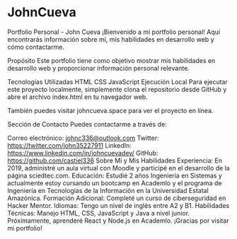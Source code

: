 # JohnCueva
Portfolio Personal - John Cueva
¡Bienvenido a mi portfolio personal! Aquí encontrarás información sobre mí, mis habilidades en desarrollo web y cómo contactarme.

Propósito
Este portfolio tiene como objetivo mostrar mis habilidades en desarrollo web y proporcionar información personal relevante.

Tecnologías Utilizadas
HTML
CSS
JavaScript
Ejecución Local
Para ejecutar este proyecto localmente, simplemente clona el repositorio desde GitHub y abre el archivo index.html en tu navegador web.

También puedes visitar johncueva.space para ver el proyecto en línea.

Sección de Contacto
Puedes contactarme a través de:

Correo electrónico: johnc336@outlook.com
Twitter: https://twitter.com/john35227911
LinkedIn: https://www.linkedin.com/in/johncuevadev/
GitHub: https://github.com/castiel336
Sobre Mí y Mis Habilidades
Experiencia: En 2019, administré un aula virtual con Moodle y participé en el desarrollo de la página sciedtec.com.
Educación: Estudié 2 años Ingeniería en Sistemas y actualmente estoy cursando un bootcamp en Academlo y el programa de Ingeniería en Tecnologías de la Información en la Universidad Estatal Amazónica.
Formación Adicional: Completé un curso de ciberseguridad en Hacker Mentor.
Idiomas: Tengo un nivel de inglés entre A2 y B1.
Habilidades Técnicas: Manejo HTML, CSS, JavaScript y Java a nivel junior. Próximamente, aprenderé React y Node.js en Academlo.
¡Gracias por visitar mi portfolio!
